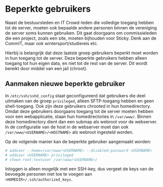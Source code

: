 # Beperkte gebruikers

Naast de bestuursleden en IT Crowd-leden die volledige toegang hebben tot de server, moeten ook bepaalde andere personen binnen de vereniging de server soms kunnen gebruiken. Dit gaat doorgaans om commissieleden die een project, zoals een site, moeten bijhouden voor Sticky. Denk aan de CommIT, maar ook wintersport/studiereis etc.

Hierbij is belangrijk dat deze laatste groep gebruikers beperkt moet worden in hun toegang tot de server. Deze beperkte gebruikers hebben alleen toegang tot hun eigen data, en niet tot de rest van de server. Dit wordt bereikt door middel van een jail (chroot).

## Aanmaken nieuwe beperkte gebruiker

In `/etc/ssh/sshd_config` staat geconfigureerd dat gebruikers die deel uitmaken van de groep `privileged`, alleen SFTP-toegang hebben en geen shell-toegang. Ook zijn deze gebruikers chrooted in hun homedirectory. Omdat deze gebruikers doorgaans toegang tot de server moeten hebben voor een webapplicatie, staan hun homedirectories in `/var/www/`. Binnen deze homedirectory dient dan een submap als webroot voor de webserver. In de configuratie van de host in de webserver moet dan ook `/var/www/<USERNAME>/<HOSTNAME>` als webroot ingesteld worden.

Op de volgende manier kan de beperkte gebruiker aangemaakt worden:

```sh
# adduser --home=/var/www/<USERNAME> --disabled-password <USERNAME>
# adduser <USERNAME> privileged
# chown root:testuser /var/www/<USERNAME>/
```
Inloggen is alleen mogelijk met een SSH-key, dus vergeet de keys van de bevoegde personen niet toe te voegen aan `<HOMEDIR>/.ssh/authorized_keys`.
